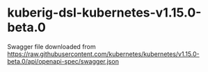 # kuberig-dsl-kubernetes-v1.15.0-beta.0

Swagger file downloaded from https://raw.githubusercontent.com/kubernetes/kubernetes/v1.15.0-beta.0/api/openapi-spec/swagger.json
